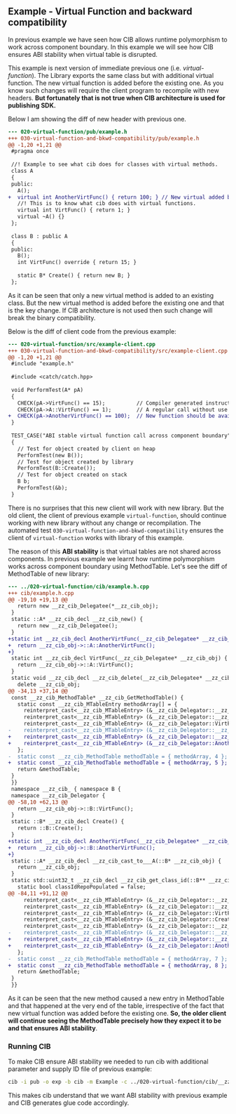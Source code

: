 ## Example - Virtual Function and backward compatibility
In previous example we have seen how CIB allows runtime polymorphism to work across component boundary. In this example we will see how CIB ensures ABI stability when virtual table is disrupted.

This example is next version of immediate previous one (i.e. *virtual-function*). The Library exports the same class but with additional virtual function. The new virtual function is added before the existing one. As you know such changes will require the client program to recompile with new headers. **But fortunately that is not true when CIB architecture is used for publishing SDK.**

Below I am showing the diff of new header with previous one.

```diff
--- 020-virtual-function/pub/example.h
+++ 030-virtual-function-and-bkwd-compatibility/pub/example.h
@@ -1,20 +1,21 @@
 #pragma once
 
 //! Example to see what cib does for classes with virtual methods.
 class A
 {
 public:
   A();
+  virtual int AnotherVirtFunc() { return 100; } // New virtual added before existing one.
   //! This is to know what cib does with virtual functions.
   virtual int VirtFunc() { return 1; }
   virtual ~A() {}
 };
 
 class B : public A
 {
 public:
   B();
   int VirtFunc() override { return 15; }
 
   static B* Create() { return new B; }
 };

```

As it can be seen that only a new virtual method is added to an existing class. But the new virtual method is added before the existing one and that is the key change. If CIB architecture is not used then such change will break the binary compatibility.

Below is the diff of client code from the previous example:

```diff
--- 020-virtual-function/src/example-client.cpp
+++ 030-virtual-function-and-bkwd-compatibility/src/example-client.cpp
@@ -1,20 +1,21 @@
 #include "example.h"
 
 #include <catch/catch.hpp>
 
 void PerformTest(A* pA)
 {
   CHECK(pA->VirtFunc() == 15);          // Compiler generated instruction will effectively call `pA->B::VirtFunc()`
   CHECK(pA->A::VirtFunc() == 1);        // A regular call without use of virtual table.
+  CHECK(pA->AnotherVirtFunc() == 100);  // New function should be available to newer clients.
 }
 
 TEST_CASE("ABI stable virtual function call across component boundary")
 {
   // Test for object created by client on heap
   PerformTest(new B());
   // Test for object created by library
   PerformTest(B::Create());
   // Test for object created on stack
   B b;
   PerformTest(&b);
 }

```

There is no surprises that this new client will work with new library. But the old client, the client of previous example `virtual-function`, should continue working with new library without any change or recompilation. The automated test `030-virtual-function-and-bkwd-compatibility` ensures the client of `virtual-function` works with library of this example.

The reason of this **ABI stability** is that virtual tables are not shared across components. In previous example we learnt how runtime polymorphism works across component boundary using MethodTable. Let's see the diff of MethodTable of new library:

```diff
--- ../020-virtual-function/cib/example.h.cpp
+++ cib/example.h.cpp
@@ -19,10 +19,13 @@
   return new __zz_cib_Delegatee(*__zz_cib_obj);
 }
 static ::A* __zz_cib_decl __zz_cib_new() {
   return new __zz_cib_Delegatee();
 }
+static int __zz_cib_decl AnotherVirtFunc(__zz_cib_Delegatee* __zz_cib_obj) {
+  return __zz_cib_obj->::A::AnotherVirtFunc();
+}
 static int __zz_cib_decl VirtFunc(__zz_cib_Delegatee* __zz_cib_obj) {
   return __zz_cib_obj->::A::VirtFunc();
 }
 static void __zz_cib_decl __zz_cib_delete(__zz_cib_Delegatee* __zz_cib_obj) {
   delete __zz_cib_obj;
@@ -34,13 +37,14 @@
 const __zz_cib_MethodTable* __zz_cib_GetMethodTable() {
   static const __zz_cib_MTableEntry methodArray[] = {
     reinterpret_cast<__zz_cib_MTableEntry> (&__zz_cib_Delegator::__zz_cib_copy),
     reinterpret_cast<__zz_cib_MTableEntry> (&__zz_cib_Delegator::__zz_cib_new),
     reinterpret_cast<__zz_cib_MTableEntry> (&__zz_cib_Delegator::VirtFunc),
-    reinterpret_cast<__zz_cib_MTableEntry> (&__zz_cib_Delegator::__zz_cib_delete)
+    reinterpret_cast<__zz_cib_MTableEntry> (&__zz_cib_Delegator::__zz_cib_delete),
+    reinterpret_cast<__zz_cib_MTableEntry> (&__zz_cib_Delegator::AnotherVirtFunc)
   };
-  static const __zz_cib_MethodTable methodTable = { methodArray, 4 };
+  static const __zz_cib_MethodTable methodTable = { methodArray, 5 };
   return &methodTable;
 }
 }}
 namespace __zz_cib_ { namespace B {
 namespace __zz_cib_Delegator {
@@ -58,10 +62,13 @@
   return __zz_cib_obj->::B::VirtFunc();
 }
 static ::B* __zz_cib_decl Create() {
   return ::B::Create();
 }
+static int __zz_cib_decl AnotherVirtFunc(__zz_cib_Delegatee* __zz_cib_obj) {
+  return __zz_cib_obj->::B::AnotherVirtFunc();
+}
 static ::A* __zz_cib_decl __zz_cib_cast_to___A(::B* __zz_cib_obj) {
   return __zz_cib_obj;
 }
 static std::uint32_t __zz_cib_decl __zz_cib_get_class_id(::B** __zz_cib_obj) {
   static bool classIdRepoPopulated = false;
@@ -84,11 +91,12 @@
     reinterpret_cast<__zz_cib_MTableEntry> (&__zz_cib_Delegator::__zz_cib_delete),
     reinterpret_cast<__zz_cib_MTableEntry> (&__zz_cib_Delegator::__zz_cib_new),
     reinterpret_cast<__zz_cib_MTableEntry> (&__zz_cib_Delegator::VirtFunc),
     reinterpret_cast<__zz_cib_MTableEntry> (&__zz_cib_Delegator::Create),
     reinterpret_cast<__zz_cib_MTableEntry> (&__zz_cib_Delegator::__zz_cib_cast_to___A),
-    reinterpret_cast<__zz_cib_MTableEntry> (&__zz_cib_Delegator::__zz_cib_get_class_id)
+    reinterpret_cast<__zz_cib_MTableEntry> (&__zz_cib_Delegator::__zz_cib_get_class_id),
+    reinterpret_cast<__zz_cib_MTableEntry> (&__zz_cib_Delegator::AnotherVirtFunc)
   };
-  static const __zz_cib_MethodTable methodTable = { methodArray, 7 };
+  static const __zz_cib_MethodTable methodTable = { methodArray, 8 };
   return &methodTable;
 }
 }}

```

As it can be seen that the new method caused a new entry in MethodTable and that happened at the very end of the table, irrespective of the fact that new virtual function was added before the existing one. **So, the older client will continue seeing the MethodTable precisely how they expect it to be and that ensures ABI stability**.

### Running CIB
To make CIB ensure ABI stability we needed to run cib with additional parameter and supply ID file of previous example:

```sh
cib -i pub -o exp -b cib -m Example -c ../020-virtual-function/cib/__zz_cib_Example-ids.h
```

This makes cib understand that we want ABI stability with previous example and CIB generates glue code accordingly.

